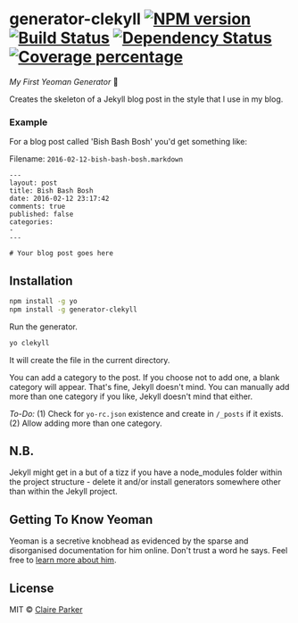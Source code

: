 # generator-clekyll [![NPM version][npm-image]][npm-url] [![Build Status][travis-image]][travis-url] [![Dependency Status][daviddm-image]][daviddm-url] [![Coverage percentage][coveralls-image]][coveralls-url]

_My First Yeoman Generator_ :rainbow:

Creates the skeleton of a Jekyll blog post in the style that I use in my blog.

### Example

For a blog post called 'Bish Bash Bosh' you'd get something like:

Filename: `2016-02-12-bish-bash-bosh.markdown`

```
---
layout: post
title: Bish Bash Bosh
date: 2016-02-12 23:17:42
comments: true
published: false
categories:
-
---

# Your blog post goes here
```

## Installation

```bash
npm install -g yo
npm install -g generator-clekyll
```

Run the generator.

```bash
yo clekyll
```

It will create the file in the current directory.

You can add a category to the post. If you choose not to add one, a blank category will appear. That's fine, Jekyll doesn't mind. You can manually add more than one category if you like, Jekyll doesn't mind that either.

*To-Do:* (1) Check for `yo-rc.json` existence and create in `/_posts` if it exists. (2) Allow adding more than one category.

## N.B.

Jekyll might get in a but of a tizz if you have a node_modules folder within the project structure - delete it and/or install generators somewhere other than within the Jekyll project.

## Getting To Know Yeoman

Yeoman is a secretive knobhead as evidenced by the sparse and disorganised documentation for him online. Don't trust a word he says. Feel free to [learn more about him](http://yeoman.io/).

## License

MIT © [Claire Parker]()


[npm-image]: https://badge.fury.io/js/generator-clekyll.svg
[npm-url]: https://npmjs.org/package/generator-clekyll
[travis-image]: https://travis-ci.org/claireparker/generator-clekyll.svg?branch=master
[travis-url]: https://travis-ci.org/claireparker/generator-clekyll
[daviddm-image]: https://david-dm.org/claireparker/generator-clekyll.svg?theme=shields.io
[daviddm-url]: https://david-dm.org/claireparker/generator-clekyll
[coveralls-image]: https://coveralls.io/repos/claireparker/generator-clekyll/badge.svg
[coveralls-url]: https://coveralls.io/r/claireparker/generator-clekyll
